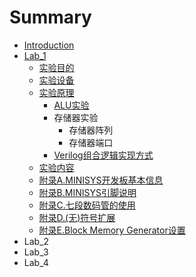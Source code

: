 # Summary

* [Introduction](README.md)
* [Lab\_1](lab1.md)
  * [实验目的](lab1/shi-yan-mu-de.md)
  * [实验设备](lab1/shi-yan-she-bei.md)
  * [实验原理](lab1/shi-yan-yuan-li.md)
    * [ALU实验](lab1/shi-yan-yuan-li/alushi-yan.md)
    * 存储器实验
      * 存储器阵列
      * 存储器端口
    * [Verilog组合逻辑实现方式](lab1/shi-yan-yuan-li/verilogzu-he-luo-ji-shi-xian-fang-shi.md)
  * [实验内容](lab1/shi-yan-nei-rong.md)
  * [附录A.MINISYS开发板基本信息](lab1/fu-lu-a-minisys-kai-fa-ban-ji-ben-xin-xi.md)
  * [附录B.MINISYS引脚说明](lab1/fu-lu-b-minisys-yin-jiao-shuo-ming.md)
  * [附录C.七段数码管的使用](lab1/fu-lu-c-qi-duan-shu-ma-guan-de-shi-yong.md)
  * [附录D.\(无\)符号扩展](lab1/fu-lu-d-65e029-fu-hao-kuo-zhan.md)
  * [附录E.Block Memory Generator设置](lab1/fu-lu-e-block-memory-generator-she-zhi.md)
* Lab\_2
* Lab\_3
* Lab\_4

